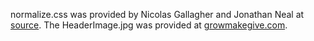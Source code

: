 


normalize.css was provided by Nicolas Gallagher and Jonathan Neal at [source](http://necolas.github.io/normalize.css/3.0.1/normalize.css).
The HeaderImage.jpg was provided at [growmakegive.com](http://03523a1.netsolhost.com/WordPress/wp-content/uploads/2012/01/growmakegiveheader1-11.jpg).
